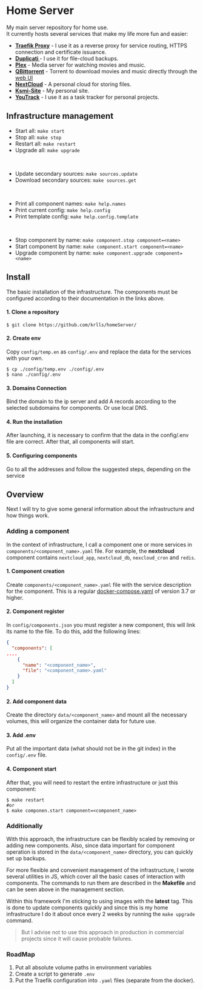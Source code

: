# Home Server
My main server repository for home use.<br>
It currently hosts several services that make my life more fun and easier:

- **[Traefik Proxy](https://registry.hub.docker.com/_/traefik "Traefik proxy")** - I use it as a reverse proxy for service routing, HTTPS connection and certificate issuance.
- **[Duplicati ](https://hub.docker.com/r/linuxserver/duplicati "Duplicati")** - I use it for file-cloud backups.
- **[Plex](https://registry.hub.docker.com/r/linuxserver/plex "Plex")** - Media server for watching movies and music.
- **[QBittorrent](https://hub.docker.com/r/linuxserver/qbittorrent "QBittorrent")** - Torrent to download movies and music directly through the [web UI](https://github.com/ntoporcov/iQbit "web UI")
- **[NextCloud](https://registry.hub.docker.com/_/nextcloud "NextCloud")** - A personal cloud for storing files.
- **[Ksmi-Site](http://ksmi.me "Ksmi-Site")** - My personal site.
- **[YouTrack](https://registry.hub.docker.com/r/jetbrains/youtrack "YouTrack")** - I use it as a task tracker for personal projects.

## Infrastructure management

- Start all: `make start`
- Stop all: `make stop`
- Restart all: `make restart`
- Upgrade all: `make upgrade`

<br>

- Update secondary sources: `make sources.update`
- Download secondary sources: `make sources.get`

<br>

- Print all component names: `make help.names`
- Print current config: `make help.config`
- Print template config: `make help.config.template`

<br>

- Stop component by name: `make component.stop component=<name>`
- Start component by name: `make component.start component=<name>`
- Upgrade component by name: `make component.upgrade component=<name>`

## Install
The basic installation of the infrastructure. The components must be configured according to their documentation in the links above.

#### 1. Сlone a repository
```shell
$ git clone https://github.com/krlls/homeServer/
```
#### 2. Create env
Copy `config/temp.en` as `config/.env` and replace the data for the services with your own.

```shell
$ cp ./config/temp.env ./config/.env
$ nano ./config/.env
```
#### 3. Domains Connection
Bind the domain to the ip server and add A records according to the selected subdomains for components. Or use local DNS.

#### 4. Run the installation
After launching, it is necessary to confirm that the data in the config/.env file are correct. After that, all components will start.

#### 5. Configuring components
Go to all the addresses and follow the suggested steps, depending on the service

## Overview
Next I will try to give some general information about the infrastructure and how things work.

### Adding a component
In the context of infrastructure, I call a component one or more services in `components/<component_name>.yaml` file. For example, the **nextcloud** component contains `nextcloud_app`, `nextcloud_db`, `nexcloud_cron` and `redis`.

#### 1. Component creation
Create `components/<component_name>.yaml` file with the service description for the component. This is a regular [docker-compose.yaml](https://docs.docker.com/compose/ "docker-compose.yaml") of version 3.7 or higher.

#### 2. Component  register
In `сonfig/components.json` you must register a new component, this will link its name to the file. To do this, add the following lines:
```json
{
  "components": [
....
    {
      "name": "<component_name>",
      "file": "<component_name>.yaml"
    }
  ]
}
```

#### 2. Add component data
Create the directory `data/<component_name>` and mount all the necessary volumes, this will organize the container data for future use.

#### 3. Add .env
Put all the important data (what should not be in the git index) in the `config/.env` file.

#### 4. Component  start
After that, you will need to restart the entire infrastructure or just this component:
```shell
$ make restart 
#or 
$ make componen.start component=<component_name> 
```

### Additionally
With this approach, the infrastructure can be flexibly scaled by removing or adding new components. Also, since data important for component operation is stored in the `data/<component_name>` directory, you can quickly set up backups.

For more flexible and convenient management of the infrastructure, I wrote several utilities in JS, which cover all the basic cases of interaction with components. The commands to run them are described in the **Makefile** and can be seen above in the management section.

Within this framework I'm sticking to using images with the **latest** tag. This is done to update components quickly and since this is my home infrastructure I do it about once every 2 weeks by running the `make upgrade` command.

> But I advise not to use this approach in production in commercial projects since it will cause probable failures.

### RoadMap
1. Put all absolute volume paths in environment variables
2. Create a script to generate `.env`
3. Put the Traefik configuration into `.yaml` files (separate from the docker).


